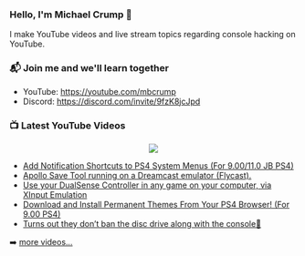 ### Hello, I'm Michael Crump 👋

I make YouTube videos and live stream topics regarding console hacking on YouTube. 

### 📬 Join me and we'll learn together

- YouTube: https://youtube.com/mbcrump
- Discord: https://discord.com/invite/9fzK8jcJpd

### 📺 Latest YouTube Videos

<div align="center">

[<img src="https://img.shields.io/badge/-Subscribe-red?style=for-the-badge&logo=youtube&logoColor=white"/>](https://www.youtube.com/c/mbcrump?sub_confirmation=1)

</div>

<!-- YOUTUBE:START -->
- [Add Notification Shortcuts to PS4 System Menus &lpar;For 9.00/11.0 JB PS4&rpar;](https://www.youtube.com/watch?v=NcAWis-i1D0)
- [Apollo Save Tool running on a Dreamcast emulator &lpar;Flycast&rpar;.](https://www.youtube.com/watch?v=QZV0HD2l96U)
- [Use your DualSense Controller in any game on your computer, via XInput Emulation](https://www.youtube.com/watch?v=Nu2cnvgMxzs)
- [Download and Install Permanent Themes From Your PS4 Browser! &lpar;For 9.00 PS4&rpar;](https://www.youtube.com/watch?v=a_FaVDzjQcg)
- [Turns out they don’t ban the disc drive along with the console🫠](https://www.youtube.com/watch?v=SE-FK6clO4I)
<!-- YOUTUBE:END -->

➡️ [more videos...](https://youtube.com/mbcrump)

